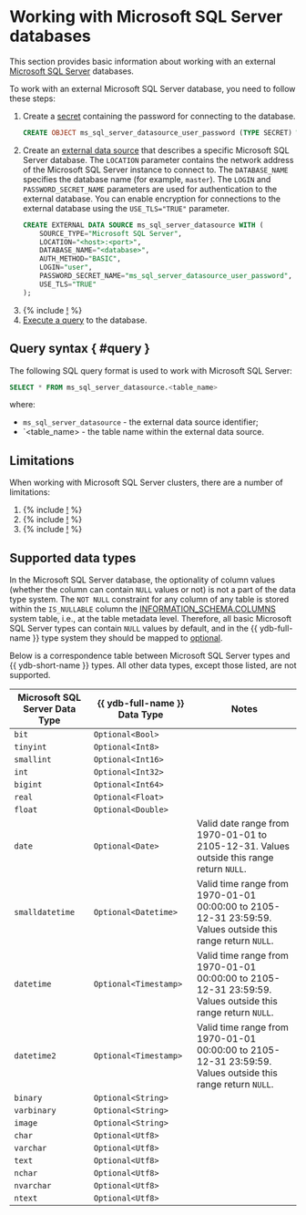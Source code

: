 # Working with Microsoft SQL Server databases

This section provides basic information about working with an external [Microsoft SQL Server](https://learn.microsoft.com/en-us/sql/?view=sql-server-ver16) databases.

To work with an external Microsoft SQL Server database, you need to follow these steps:
1. Create a [secret](../datamodel/secrets.md) containing the password for connecting to the database.
    ```sql
    CREATE OBJECT ms_sql_server_datasource_user_password (TYPE SECRET) WITH (value = "<password>");
    ```
1. Create an [external data source](../datamodel/external_data_source.md) that describes a specific Microsoft SQL Server database. The `LOCATION` parameter contains the network address of the Microsoft SQL Server instance to connect to. The `DATABASE_NAME` specifies the database name (for example, `master`). The `LOGIN` and `PASSWORD_SECRET_NAME` parameters are used for authentication to the external database. You can enable encryption for connections to the external database using the `USE_TLS="TRUE"` parameter.
    ```sql
    CREATE EXTERNAL DATA SOURCE ms_sql_server_datasource WITH (
        SOURCE_TYPE="Microsoft SQL Server",
        LOCATION="<host>:<port>",
        DATABASE_NAME="<database>",
        AUTH_METHOD="BASIC",
        LOGIN="user",
        PASSWORD_SECRET_NAME="ms_sql_server_datasource_user_password",
        USE_TLS="TRUE"
    );
    ```
1. {% include [!](_includes/connector_deployment.md) %}
1. [Execute a query](#query) to the database.

## Query syntax { #query }
The following SQL query format is used to work with Microsoft SQL Server:

```sql
SELECT * FROM ms_sql_server_datasource.<table_name>
```

where:
- `ms_sql_server_datasource` - the external data source identifier;
- `<table_name> - the table name within the external data source.

## Limitations

When working with Microsoft SQL Server clusters, there are a number of limitations:

1. {% include [!](_includes/supported_requests.md) %}
2. {% include [!](_includes/datetime_limits.md) %}
3. {% include [!](_includes/predicate_pushdown.md) %}

## Supported data types

In the Microsoft SQL Server database, the optionality of column values (whether the column can contain `NULL` values or not) is not a part of the data type system. The `NOT NULL` constraint for any column of any table is stored within the `IS_NULLABLE` column the [INFORMATION_SCHEMA.COLUMNS](https://learn.microsoft.com/en-us/sql/relational-databases/system-information-schema-views/columns-transact-sql?view=sql-server-ver16) system table, i.e., at the table metadata level. Therefore, all basic Microsoft SQL Server types can contain `NULL` values by default, and in the {{ ydb-full-name }} type system they should be mapped to [optional](https://ydb.tech/docs/ru/yql/reference/types/optional).

Below is a correspondence table between Microsoft SQL Server types and {{ ydb-short-name }} types. All other data types, except those listed, are not supported.

| Microsoft SQL Server Data Type | {{ ydb-full-name }} Data Type | Notes |
|---|----|------|
|`bit`|`Optional<Bool>`||
|`tinyint`|`Optional<Int8>`||
|`smallint`|`Optional<Int16>`||
|`int`|`Optional<Int32>`||
|`bigint`|`Optional<Int64>`||
|`real`|`Optional<Float>`||
|`float`|`Optional<Double>`||
|`date`|`Optional<Date>`|Valid date range from 1970-01-01 to 2105-12-31. Values outside this range return `NULL`.|
|`smalldatetime`|`Optional<Datetime>`|Valid time range from 1970-01-01 00:00:00 to 2105-12-31 23:59:59. Values outside this range return `NULL`.|
|`datetime`|`Optional<Timestamp>`|Valid time range from 1970-01-01 00:00:00 to 2105-12-31 23:59:59. Values outside this range return `NULL`.|
|`datetime2`|`Optional<Timestamp>`|Valid time range from 1970-01-01 00:00:00 to 2105-12-31 23:59:59. Values outside this range return `NULL`.|
|`binary`|`Optional<String>`||
|`varbinary`|`Optional<String>`||
|`image`|`Optional<String>`||
|`char`|`Optional<Utf8>`||
|`varchar`|`Optional<Utf8>`||
|`text`|`Optional<Utf8>`||
|`nchar`|`Optional<Utf8>`||
|`nvarchar`|`Optional<Utf8>`||
|`ntext`|`Optional<Utf8>`||
